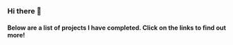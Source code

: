 ### Hi there 👋

#### Below are a list of projects I have completed. Click on the links to find out more! 
